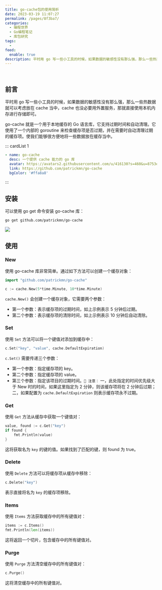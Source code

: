 ```yaml
---
title: go-cache包的使用简析
date: 2023-03-19 11:07:27
permalink: /pages/8f3ba7/
categories:
  - 编程世界
  - Go编程笔记
  - 库包研究
tags:
  -
feed:
  enable: true
description: 平时用 go 写一些小工具的时候，如果数据的敏感性没有那么强，那么一些热数据就可以考虑放在 cache 当中，cache 也没必要用外置服务，那就直接使用本机内存进行存储即可。 go-cache 就是一个用于本地缓存的 Go 语言库，它支持过期时间和自动清理。它使用了一个内部的 goroutine 来检查缓存项是否过期，并在需要时自动清理过期的缓存项。使我们能够很方便地将一些数据放在缓存当中。
---
```


<br><ArticleTopAd></ArticleTopAd>



## 前言

平时用 go 写一些小工具的时候，如果数据的敏感性没有那么强，那么一些热数据就可以考虑放在 cache 当中，cache 也没必要用外置服务，那就直接使用本机内存进行存储即可。

go-cache 就是一个用于本地缓存的 Go 语言库，它支持过期时间和自动清理。它使用了一个内部的 goroutine 来检查缓存项是否过期，并在需要时自动清理过期的缓存项。使我们能够很方便地将一些数据放在缓存当中。


::: cardList 1
```yaml
- name: go-cache
  desc: 一个提供 cache 能力的 go 库
  avatar: https://avatars2.githubusercontent.com/u/416130?s=460&u=8753e86600e300a9811cdc539aa158deec2e2724&v=4
  link: https://github.com/patrickmn/go-cache
  bgColor: '#ffa8a8'
```
:::

## 安装

可以使用 go get 命令安装 go-cache 库：

```sh
go get github.com/patrickmn/go-cache
```

![](http://t.eryajf.net/imgs/2023/03/6b55ce2395c8e90c.jpg)

## 使用

### New

使用 go-cache 库非常简单。通过如下方法可以创建一个缓存对象：

```go
import "github.com/patrickmn/go-cache"

c := cache.New(5*time.Minute, 10*time.Minute)
```

`cache.New()` 会创建一个缓存对象，它需要两个参数：
- 第一个参数：表示缓存项的过期时间，如上示例表示 5 分钟后过期。
- 第二个参数：表示缓存项的清除时间，如上示例表示 10 分钟后自动清除。

### Set

使用 `Set` 方法可以将一个键值对添加到缓存中：

```go
c.Set("key", "value", cache.DefaultExpiration)
```

`c.Set()` 需要传递三个参数：
- 第一个参数：指定缓存项的 key。
- 第二个参数：指定缓存项的 value。
- 第三个参数：指定该项目的过期时间。`📢 注意：` 一，此处指定的时间优先级大于 New 时的时间，如果这里指定为 2 分钟，则该缓存项将在 2 分钟后过期；二，如果配置为 `cache.DefaultExpiration` 则表示缓存项永不过期。

### Get

使用 `Get` 方法从缓存中获取一个键值对：

```go
value, found := c.Get("key")
if found {
    fmt.Println(value)
}
```

这将获取名为 `key` 的键的值。如果找到了匹配的键，则 found 为 true。

### Delete

使用 `Delete` 方法可以将缓存项从缓存中移除：

```go
c.Delete("key")
```

表示直接将名为 `key` 的缓存项移除。

### Items

使用 `Items` 方法获取缓存中的所有键值对：

```go
items := c.Items()
fmt.Println(len(items))
```

这将返回一个切片，包含缓存中的所有键值对。

### Purge

使用 `Purge` 方法清空缓存中的所有键值对：

```go
c.Purge()
```

这将清空缓存中的所有键值对。

<br><ArticleTopAd></ArticleTopAd>
